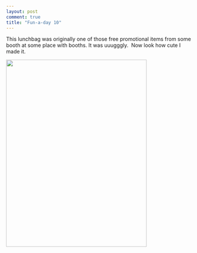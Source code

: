 ```yaml
---
layout: post
comment: true
title: "Fun-a-day 10"
---
```

This lunchbag was originally one of those free promotional items from some booth at some place with booths. It was uuugggly.  Now look how cute I made it.

<a rel="attachment wp-att-424" href="http://ieatcupcakes.com/2011/01/10/fun-a-day-10/photo-3/"><img class="alignleft size-medium wp-image-424" title="photo 3" src="http://ieatcupcakes.com/wp-content/uploads/2011/01/photo-3-382x510.jpg" alt="" width="382" height="510" /></a>
